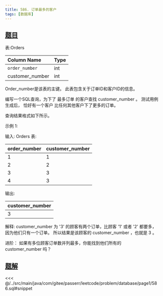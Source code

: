 ```yaml
---
title: 586. 订单最多的客户
tags: [数据库]
---
```


## [题目](https://leetcode.cn/problems/customer-placing-the-largest-number-of-orders/)

表:Orders

| Column Name     | Type |
|:----------------|:-----|
| `order_number`  | int  |
| customer_number | int  |

Order_number是该表的主键。
此表包含关于订单ID和客户ID的信息。


编写一个SQL查询，为下了 最多订单 的客户查找 customer_number 。
测试用例生成后， 恰好有一个客户 比任何其他客户下了更多的订单。

查询结果格式如下所示。

示例 1:

输入:
Orders 表:

| order_number | customer_number |
|:-------------|:----------------|
| 1            | 1               |
| 2            | 2               |
| 3            | 3               |
| 4            | 3               |

输出:

| customer_number |
|:----------------|
| 3               |

解释:
customer_number 为 '3' 的顾客有两个订单，比顾客 '1' 或者 '2' 都要多，因为他们只有一个订单。
所以结果是该顾客的 customer_number ，也就是 3 。

进阶： 如果有多位顾客订单数并列最多，你能找到他们所有的 customer_number 吗？


## [题解](https://github.com/PasseRR/JavaLeetCode/blob/master/src/main/java/com/gitee/passerr/leetcode/problem/database/page1/586.sql)

<<< @/../src/main/java/com/gitee/passerr/leetcode/problem/database/page1/586.sql#snippet
